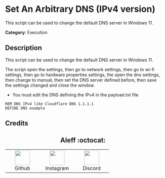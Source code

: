 # Set An Arbitrary DNS (IPv4 version)

This script can be used to change the default DNS server in Windows 11.

**Category**: Execution

## Description

This script can be used to change the default DNS server in Windows 11.

The script open the settings, then go to network settings, then go to wi-fi settings, then go to hardware properties settings, the open the dns settings, then change to manual, then set the DNS server defined before, then save the settings changed and close the window.

- You must edit the DNS defining the IPv4 in the payload.txt file

```DuckyScript
REM DNS IPv4 like Cloudflare DNS 1.1.1.1
DEFINE DNS example
```

## Credits

<h2 align="center"> Aleff :octocat: </h2>
<div align=center>
<table>
  <tr>
    <td align="center" width="96">
      <a href="https://github.com/aleff-github">
        <img src=https://github.com/aleff-github/aleff-github/blob/main/img/github.png?raw=true width="48" height="48" />
      </a>
      <br>Github
    </td>
    <td align="center" width="96">
      <a href="https://www.instagram.com/alessandro_greco_aka_aleff/">
        <img src=https://github.com/aleff-github/aleff-github/blob/main/img/instagram.png?raw=true width="48" height="48" />
      </a>
      <br>Instagram
    </td>
    <td align="center" width="96">
      <a href="https://www.linkedin.com/in/alessandro-greco-aka-aleff/">
        <img src=https://github.com/aleff-github/aleff-github/blob/main/img/linkedin.png?raw=true width="48" height="48" />
      </a>
      <br>Discord
    </td>
  </tr>
</table>
</div>
